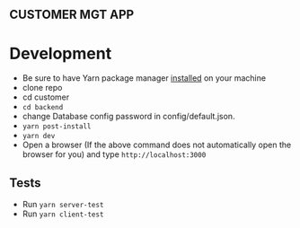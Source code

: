 ## CUSTOMER MGT APP

# Development

- Be sure to have Yarn package manager [installed](https://classic.yarnpkg.com/en/docs/install/#mac-stable) on your machine 
- clone repo
- cd customer
- `cd backend`
- change Database config password in config/default.json.
- `yarn post-install`
- `yarn dev`
- Open a browser (If the above command does not automatically open the browser for you) and type `http://localhost:3000`

## Tests

- Run `yarn server-test`
- Run `yarn client-test`
